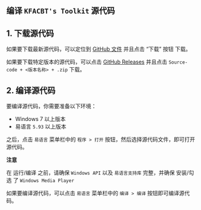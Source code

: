 ## 编译 `KFACBT's Toolkit` 源代码

## 1. 下载源代码

如果要下载最新源代码，可以定位到 [GitHub 文件](https://github.com/gytxtx/KFACBT_Toolkit/blob/main/Source%20code/Original/KFACBT_Toolkit_%E6%BA%90%E4%BB%A3%E7%A0%81.e) 并且点击 “下载” 按钮 下载。

如果要下载特定版本的源代码，可以点击 [GitHub Releases](https://github.com/gytxtx/KFACBT_Toolkit/releases) 并且点击 `Source-code + <版本名称> + .zip` 下载。

## 2. 编译源代码

要编译源代码，你需要准备以下环境：

 - Windows 7 以上版本
 - 易语言 `5.93` 以上版本

之后，点击 `易语言` 菜单栏中的 `程序 > 打开` 按钮，然后选择源代码文件，即可打开源代码。

**注意**

在 运行/编译 之前，请确保 `Windows API` 以及 `易语言支持库` 完整，并确保 安装/勾选 了 `Windows Media Player`

如果要编译源代码，可以点击 `易语言` 菜单栏中的 `编译 > 编译` 按钮即可编译源代码。
